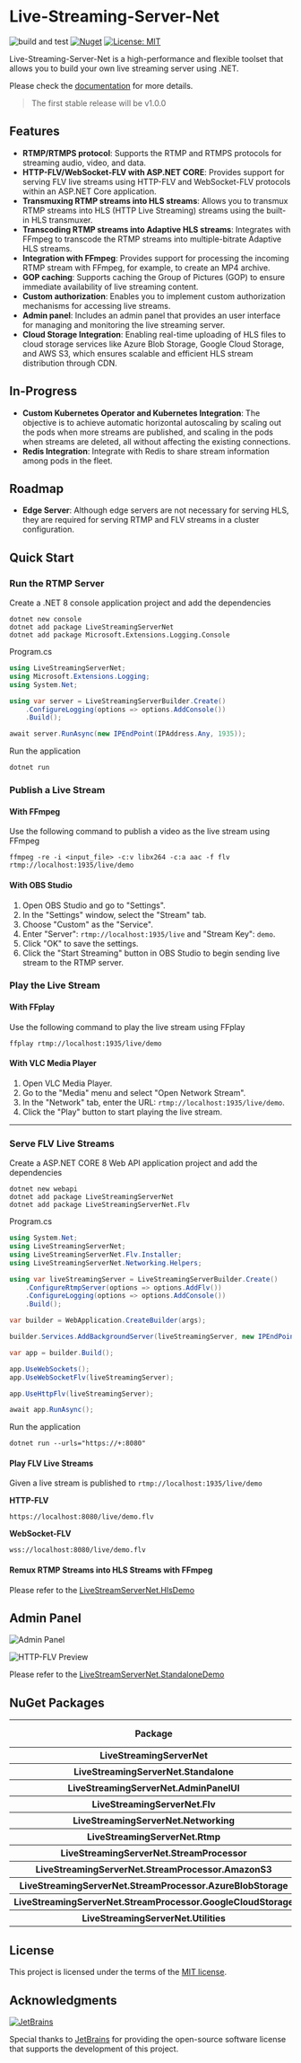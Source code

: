 # Live-Streaming-Server-Net

![build and test](https://github.com/josephnhtam/live-streaming-server-net/actions/workflows/build_and_test.yaml/badge.svg)
[![Nuget](https://img.shields.io/nuget/v/LiveStreamingServerNet)](https://www.nuget.org/packages/LiveStreamingServerNet/)
[![License: MIT](https://img.shields.io/badge/license-MIT-blue.svg)](https://opensource.org/licenses/MIT)

Live-Streaming-Server-Net is a high-performance and flexible toolset that allows you to build your own live streaming server using .NET.

Please check the [documentation](https://josephnhtam.github.io/live-streaming-server-net/) for more details.

> The first stable release will be v1.0.0

## Features

- **RTMP/RTMPS protocol**: Supports the RTMP and RTMPS protocols for streaming audio, video, and data.
- **HTTP-FLV/WebSocket-FLV with ASP.NET CORE**: Provides support for serving FLV live streams using HTTP-FLV and WebSocket-FLV protocols within an ASP.NET Core application.
- **Transmuxing RTMP streams into HLS streams**: Allows you to transmux RTMP streams into HLS (HTTP Live Streaming) streams using the built-in HLS transmuxer.
- **Transcoding RTMP streams into Adaptive HLS streams**: Integrates with FFmpeg to transcode the RTMP streams into multiple-bitrate Adaptive HLS streams.
- **Integration with FFmpeg**: Provides support for processing the incoming RTMP stream with FFmpeg, for example, to create an MP4 archive.
- **GOP caching**: Supports caching the Group of Pictures (GOP) to ensure immediate availability of live streaming content.
- **Custom authorization**: Enables you to implement custom authorization mechanisms for accessing live streams.
- **Admin panel**: Includes an admin panel that provides an user interface for managing and monitoring the live streaming server.
- **Cloud Storage Integration**: Enabling real-time uploading of HLS files to cloud storage services like Azure Blob Storage, Google Cloud Storage, and AWS S3, which ensures scalable and efficient HLS stream distribution through CDN.

## In-Progress

- **Custom Kubernetes Operator and Kubernetes Integration**: The objective is to achieve automatic horizontal autoscaling by scaling out the pods when more streams are published, and scaling in the pods when streams are deleted, all without affecting the existing connections.
- **Redis Integration**: Integrate with Redis to share stream information among pods in the fleet.

## Roadmap

- **Edge Server**: Although edge servers are not necessary for serving HLS, they are required for serving RTMP and FLV streams in a cluster configuration.

## Quick Start

### Run the RTMP Server

Create a .NET 8 console application project and add the dependencies

```
dotnet new console
dotnet add package LiveStreamingServerNet
dotnet add package Microsoft.Extensions.Logging.Console
```

Program.cs

```cs
using LiveStreamingServerNet;
using Microsoft.Extensions.Logging;
using System.Net;

using var server = LiveStreamingServerBuilder.Create()
    .ConfigureLogging(options => options.AddConsole())
    .Build();

await server.RunAsync(new IPEndPoint(IPAddress.Any, 1935));
```

Run the application

```
dotnet run
```

### Publish a Live Stream

#### With FFmpeg

Use the following command to publish a video as the live stream using FFmpeg

```
ffmpeg -re -i <input_file> -c:v libx264 -c:a aac -f flv rtmp://localhost:1935/live/demo
```

#### With OBS Studio

1. Open OBS Studio and go to "Settings".
2. In the "Settings" window, select the "Stream" tab.
3. Choose "Custom" as the "Service".
4. Enter "Server": `rtmp://localhost:1935/live` and "Stream Key": `demo`.
5. Click "OK" to save the settings.
6. Click the "Start Streaming" button in OBS Studio to begin sending live stream to the RTMP server.

### Play the Live Stream

#### With FFplay

Use the following command to play the live stream using FFplay

```
ffplay rtmp://localhost:1935/live/demo
```

#### With VLC Media Player

1. Open VLC Media Player.
2. Go to the "Media" menu and select "Open Network Stream".
3. In the "Network" tab, enter the URL: `rtmp://localhost:1935/live/demo`.
4. Click the "Play" button to start playing the live stream.

---

### Serve FLV Live Streams

Create a ASP.NET CORE 8 Web API application project and add the dependencies

```
dotnet new webapi
dotnet add package LiveStreamingServerNet
dotnet add package LiveStreamingServerNet.Flv
```

Program.cs

```cs
using System.Net;
using LiveStreamingServerNet;
using LiveStreamingServerNet.Flv.Installer;
using LiveStreamingServerNet.Networking.Helpers;

using var liveStreamingServer = LiveStreamingServerBuilder.Create()
    .ConfigureRtmpServer(options => options.AddFlv())
    .ConfigureLogging(options => options.AddConsole())
    .Build();

var builder = WebApplication.CreateBuilder(args);

builder.Services.AddBackgroundServer(liveStreamingServer, new IPEndPoint(IPAddress.Any, 1935));

var app = builder.Build();

app.UseWebSockets();
app.UseWebSocketFlv(liveStreamingServer);

app.UseHttpFlv(liveStreamingServer);

await app.RunAsync();
```

Run the application

```
dotnet run --urls="https://+:8080"
```

#### Play FLV Live Streams

Given a live stream is published to `rtmp://localhost:1935/live/demo`

**HTTP-FLV**

```
https://localhost:8080/live/demo.flv
```

**WebSocket-FLV**

```
wss://localhost:8080/live/demo.flv
```

#### Remux RTMP Streams into HLS Streams with FFmpeg

Please refer to the [LiveStreamServerNet.HlsDemo](https://github.com/josephnhtam/live-streaming-server-net/tree/master/samples/LiveStreamingServerNet.HlsDemo)

## Admin Panel

![Admin Panel](images/admin-panel.jpeg)

![HTTP-FLV Preview](images/http-flv-preview.jpeg)

Please refer to the [LiveStreamServerNet.StandaloneDemo](https://github.com/josephnhtam/live-streaming-server-net/tree/master/samples/LiveStreamingServerNet.StandaloneDemo)

## NuGet Packages

<table>
  <thead>
    <tr>
      <th>Package</th>
      <th>Latest Version</th>
    </tr>
  </thead>
  <tbody>
    <tr>
      <th>LiveStreamingServerNet</th>
      <td><a href="https://www.nuget.org/packages/LiveStreamingServerNet"><img src="https://img.shields.io/nuget/v/LiveStreamingServerNet.svg?logo=nuget"></a></td>
    </tr>
    <tr>
      <th>LiveStreamingServerNet.Standalone</th>
      <td><a href="https://www.nuget.org/packages/LiveStreamingServerNet.Standalone"><img src="https://img.shields.io/nuget/v/LiveStreamingServerNet.Standalone.svg?logo=nuget"></a></td>
    </tr>
    <tr>
      <th>LiveStreamingServerNet.AdminPanelUI</th>
      <td><a href="https://www.nuget.org/packages/LiveStreamingServerNet.AdminPanelUI"><img src="https://img.shields.io/nuget/v/LiveStreamingServerNet.AdminPanelUI.svg?logo=nuget"></a></td>
    </tr>
    <tr>
      <th>LiveStreamingServerNet.Flv</th>
      <td><a href="https://www.nuget.org/packages/LiveStreamingServerNet.Flv"><img src="https://img.shields.io/nuget/v/LiveStreamingServerNet.Flv.svg?logo=nuget"></a></td>
    </tr>
    <tr>
      <th>LiveStreamingServerNet.Networking</th>
      <td><a href="https://www.nuget.org/packages/LiveStreamingServerNet.Networking"><img src="https://img.shields.io/nuget/v/LiveStreamingServerNet.Networking.svg?logo=nuget"></a></td>
    </tr>
    <tr>
      <th>LiveStreamingServerNet.Rtmp</th>
      <td><a href="https://www.nuget.org/packages/LiveStreamingServerNet.Rtmp"><img src="https://img.shields.io/nuget/v/LiveStreamingServerNet.Rtmp.svg?logo=nuget"></a></td>
    </tr>
    <tr>
      <th>LiveStreamingServerNet.StreamProcessor</th>
      <td><a href="https://www.nuget.org/packages/LiveStreamingServerNet.StreamProcessor"><img src="https://img.shields.io/nuget/v/LiveStreamingServerNet.StreamProcessor.svg?logo=nuget"></a></td>
    </tr>
    <tr>
      <th>LiveStreamingServerNet.StreamProcessor.AmazonS3</th>
      <td><a href="https://www.nuget.org/packages/LiveStreamingServerNet.StreamProcessor.AmazonS3"><img src="https://img.shields.io/nuget/v/LiveStreamingServerNet.StreamProcessor.AmazonS3.svg?logo=nuget"></a></td>
    </tr>
    <tr>
      <th>LiveStreamingServerNet.StreamProcessor.AzureBlobStorage</th>
      <td><a href="https://www.nuget.org/packages/LiveStreamingServerNet.StreamProcessor.AzureBlobStorage"><img src="https://img.shields.io/nuget/v/LiveStreamingServerNet.StreamProcessor.AzureBlobStorage.svg?logo=nuget"></a></td>
    </tr>
    <tr>
      <th>LiveStreamingServerNet.StreamProcessor.GoogleCloudStorage</th>
      <td><a href="https://www.nuget.org/packages/LiveStreamingServerNet.StreamProcessor.GoogleCloudStorage"><img src="https://img.shields.io/nuget/v/LiveStreamingServerNet.StreamProcessor.GoogleCloudStorage.svg?logo=nuget"></a></td>
    </tr>
    <tr>
      <th>LiveStreamingServerNet.Utilities</th>
      <td><a href="https://www.nuget.org/packages/LiveStreamingServerNet.Utilities"><img src="https://img.shields.io/nuget/v/LiveStreamingServerNet.Utilities?logo=nuget"></a></td>
    </tr>
  </tbody>
</table>

## License

This project is licensed under the terms of the [MIT license](https://github.com/josephnhtam/live-streaming-server-net/blob/master/LICENSE).

## Acknowledgments

[![JetBrains](https://avatars.githubusercontent.com/u/878437?s=150&v=4)](https://www.jetbrains.com/)

Special thanks to [JetBrains](https://www.jetbrains.com/) for providing the open-source software license that supports the development of this project.
